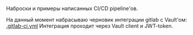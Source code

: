 Наброски и примеры написанных CI/CD pipeline'ов.

На данный момент набрасываю черновик интеграции gitlab с Vault'ом:<br>
[.gitlab-ci.yml](gitlab-ci.yml)
Интеграция проходит через Vault client и JWT-token.
